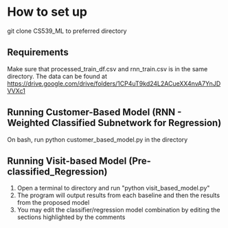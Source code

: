 # How to set up
git clone CS539_ML to preferred directory

## Requirements
Make sure that processed_train_df.csv and rnn_train.csv is in the same directory. The data can be found at https://drive.google.com/drive/folders/1CP4uT9kd24L2ACueXX4nvA7YnJDVVXc1

## Running Customer-Based Model (RNN - Weighted Classified Subnetwork for Regression)
On bash, run python customer_based_model.py in the directory

## Running Visit-based Model (Pre-classified_Regression)
1. Open a terminal to directory and run "python visit_based_model.py"
2. The program will output results from each baseline and then the results from the proposed model
3. You may edit the classifier/regression model combination by editing the sections highlighted by the comments
